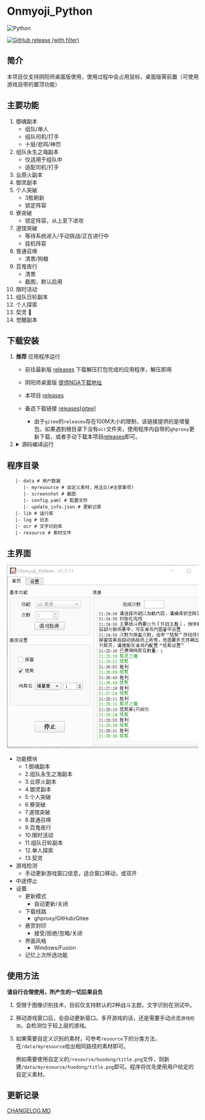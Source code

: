 # Onmyoji_Python

![Python](https://img.shields.io/badge/python-3.10+-blue)

[![GitHub release (with filter)](https://img.shields.io/github/v/release/AquamarineCyan/Onmyoji_Python)](https://github.com/AquamarineCyan/Onmyoji_Python/releases/latest)

## 简介

本项目仅支持阴阳师桌面版使用，使用过程中会占用鼠标，桌面版需前置（可使用游戏自带的置顶功能）

## 主要功能

1. 御魂副本
   - 组队/单人
   - 组队司机/打手
   - 十层/悲鸣/神罚
2. 组队永生之海副本
    - 仅适用于组队中
    - 适配司机/打手
3. 业原火副本
4. 御灵副本
5. 个人突破
    - 3胜刷新
    - 锁定阵容
6. 寮突破
    - 锁定阵容，从上至下进攻
7. 道馆突破
    - 等待系统进入/手动挑战/正在进行中
    - 挂机阵容
8. 普通召唤
    - 清票/狗粮
9. 百鬼夜行
   - 清票
   - 截图，默认启用
10. 限时活动
11. 组队日轮副本
12. 个人探索
13. 契灵 🚧
14. 觉醒副本

## 下载安装

1. **推荐** 应用程序运行

    - 前往最新版 [releases](https://github.com/AquamarineCyan/Onmyoji_Python/releases/latest) 下载解压打包完成的应用程序，解压即用

    - 阴阳师桌面版 [提供NGA下载地址](https://nga.178.com/read.php?tid=29661629)

    - 本项目 [releases](https://github.com/AquamarineCyan/Onmyoji_Python/releases)
    
    - 备选下载链接 [releases[gitee]](https://gitee.com/AquamarineCyan/Onmyoji_Python/releases)

      - 由于`gitee`的`releases`存在100M大小的限制，该链接提供的是增量包。如果遇到根目录下没有`ocr`文件夹，使用程序内自带的`ghproxy`更新下载，或者手动下载本项目[releases](https://github.com/AquamarineCyan/Onmyoji_Python/releases)即可。

2. <details><summary> 源码编译运行 </summary>

     需要一定的基础，更新较勤，可能存在bug

   1. 使用 `git` 命令下载源码  
      ```bash
      git close https://ghproxy.com/https://github.com/AquamarineCyan/Onmyoji_Python.git --depth=1 --single-branch
      ```
      后续只需 `git pull`

   2. 安装依赖 
      - venv 方式  
        `pip install -r requestments.txt`
      - poetry 方式  
        `poetry install`

   3. 运行
      - 自行打包，需要poetry环境，打包配置已存在 `main.spec`  
        - 终端运行 `pyinstaller main.spec`
        - 或者运行 `build.bat`
      - 或者不打包，直接运行（理论上能够生成UI）  
     `python main.py`

  </details>

## 程序目录

```
   |- data # 用户数据
      |- myresource # 自定义素材，用法见(#注意事项)
      |- screenshot # 截图
      |- config.yaml # 配置文件
      |- update_info.json # 更新记录
   |- lib # 运行库
   |- log # 日志
   |- ocr # 文字识别库
   |- resource # 素材文件
```

## 主界面

![效果图](image.png)

- 功能模块
    - 1.御魂副本
    - 2.组队永生之海副本
    - 3.业原火副本
    - 4.御灵副本
    - 5.个人突破
    - 6.寮突破
    - 7.道馆突破
    - 8.普通召唤
    - 9.百鬼夜行
    - 10.限时活动
    - 11.组队日轮副本
    - 12.单人探索
    - 13.契灵
- 游戏检测
    - 手动更新游戏窗口信息，适合窗口移动，或双开
- 中途停止
- 设置
    - 更新模式
      - 自动更新/关闭
    - 下载线路
      - ghproxy/GitHub/Gitee
    - 悬赏封印
      - 接受/拒绝/忽略/关闭
    - 界面风格
      - Windows/Fusion
    - 记忆上次所选功能

## 使用方法

**请自行合理使用，所产生的一切后果自负**

1. 受限于图像识别技术，目前仅支持默认的2种战斗主题，文字识别在测试中。

2. 移动游戏窗口后，会自动更新窗口。多开游戏的话，还是需要手动点击`游戏检测`，会检测位于较上层的游戏。

3.  如果需要自定义识别的素材，可参考`resource`下的分类方法，在`/data/myresource`给出相同路径的素材即可。

    例如需要使用自定义的`/resource/huodong/title.png`文件，则新建`/data/myresource/huodong/title.png`即可。程序将优先使用用户给定的自定义素材。

## 更新记录

[CHANGELOG.MD](CHANGELOG.MD)
